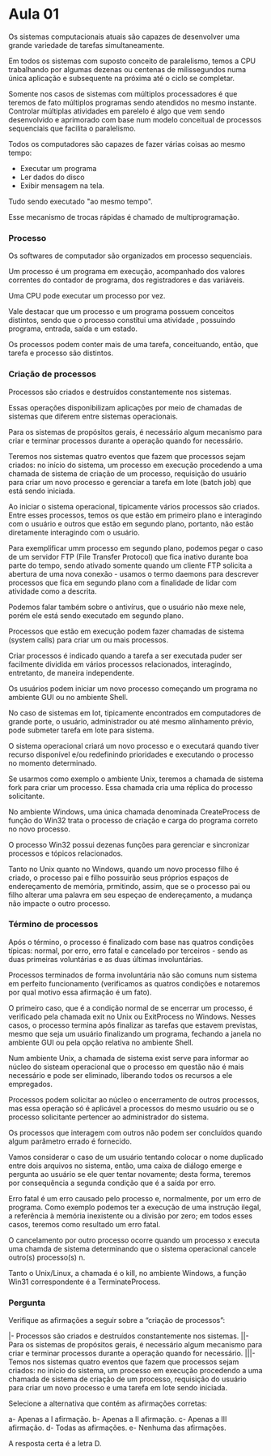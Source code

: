# Aula 01

Os sistemas computacionais atuais são capazes de desenvolver uma grande variedade de tarefas simultaneamente.

Em todos os sistemas com suposto conceito de paralelismo, temos a CPU trabalhando por algumas dezenas ou centenas de milissegundos numa única aplicação e subsequente na próxima até o ciclo se completar.

Somente nos casos de sistemas com múltiplos processadores é que teremos de fato múltiplos programas sendo atendidos no mesmo instante. Controlar múltiplas atividades em parelelo é algo que vem sendo desenvolvido e aprimorado com base num modelo conceitual de processos sequenciais que facilita o paralelismo.

Todos os computadores são capazes de fazer várias coisas ao mesmo tempo:

- Executar um programa 
- Ler dados do disco 
- Exibir mensagem na tela.

Tudo sendo executado "ao mesmo tempo".

Esse mecanismo de trocas rápidas é chamado de multiprogramação.

### Processo

Os softwares de computador são organizados em processo sequenciais.

Um processo é um programa em execução, acompanhado dos valores correntes do contador de programa, dos registradores e das variáveis.

Uma CPU pode executar um processo por vez.

Vale destacar que um processo e um programa possuem conceitos distintos, sendo que o processo constitui uma atividade , possuindo programa, entrada, saída e um estado.

Os processos podem conter mais de uma tarefa, conceituando, então, que tarefa e processo são distintos.

### Criação de processos

Processos são criados e destruídos constantemente nos sistemas.

Essas operações disponibilizam aplicações por meio de chamadas de sistemas que diferem entre sistemas operacionais.

Para os sistemas de propósitos gerais, é necessário algum mecanismo para criar e terminar processos durante a operação quando for necessário.

Teremos nos sistemas quatro eventos que fazem que processos sejam criados: no início do sistema, um processo em execução procedendo a uma chamada de sistema de criação de um processo, requisição do usuário para criar um novo processo e gerenciar a tarefa em lote (batch job) que está sendo iniciada.

Ao iniciar o sistema operacional, tipicamente vários processos são criados. Entre esses processos, temos os que estão em primeiro plano e interagindo com o usuário e outros que estão em segundo plano, portanto, não estão diretamente interagindo com o usuário.

Para exemplificar umm processo em segundo plano, podemos pegar o caso de um servidor FTP (File Transfer Protocol) que fica inativo durante boa parte do tempo, sendo ativado somente quando um cliente FTP solicita a abertura de uma nova conexão - usamos o termo daemons para descrever processos que fica em segundo plano com a finalidade de lidar com atividade como a descrita.

Podemos falar também sobre o antivírus, que o usuário não mexe nele, porém ele está sendo executado em segundo plano.

Processos que estão em execução podem fazer chamadas de sistema (system calls) para criar um ou mais processos.

Criar processos é indicado quando a tarefa a ser executada puder ser facilmente dividida em vários processos relacionados, interagindo, entretanto, de maneira independente.

Os usuários podem iniciar um novo processo começando um programa no ambiente GUI ou no ambiente Shell.

No caso de sistemas em lot, tipicamente encontrados em computadores de grande porte, o usuário, administrador ou até mesmo alinhamento prévio, pode submeter tarefa em lote para sistema.

O sistema operacional criará um novo processo e o executará quando tiver recurso disponível e/ou redefinindo prioridades e executando o processo no momento determinado.

Se usarmos como exemplo o ambiente Unix, teremos a chamada de sistema fork para criar um processo. Essa chamada cria uma réplica do processo solicitante.

No ambiente Windows, uma única chamada denominada CreateProcess de função do Win32 trata o processo de criação e carga do programa correto no novo processo.

O processo Win32 possui dezenas funções para gerenciar e sincronizar processos e tópicos relacionados.

Tanto no Unix quanto no Windows, quando um novo processo filho é criado, o processo pai e filho possuirão seus próprios espaços de endereçamento de memória, prmitindo, assim, que se o processo pai ou filho alterar uma palavra em seu espeçao de endereçamento, a mudança não impacte o outro processo.

### Término de processos 

Após o término, o processo é finalizado com base nas quatros condições típicas: normal, por erro, erro fatal e cancelado por terceiros - sendo as duas primeiras voluntárias e as duas últimas involuntárias.

Processos terminados de forma involuntária não são comuns num sistema em perfeito funcionamento (verificamos as quatros condições e notaremos por qual motivo essa afirmação é um fato).

O primeiro caso, que é a condição normal de se encerrar um processo, é verificado pela chamada exit no Unix ou ExitProcess no Windows. Nesses casos, o processo termina após finalizar as tarefas que estavem previstas, mesmo que seja um usuário finalizando um programa, fechando a janela no ambiente GUI ou pela opção relativa no ambiente Shell.

Num ambiente Unix, a chamada de sistema exist serve para informar ao núcleo do sisteam operacional que o processo em questão não é mais necessário e pode ser eliminado, liberando todos os recursos a ele empregados.

Processos podem solicitar ao núcleo o encerramento de outros processos, mas essa operação só é aplicável a processos do mesmo usuário ou se o processo solicitante pertencer ao administrador do sistema.

Os processos que interagem com outros não podem ser concluídos quando algum parâmetro errado é fornecido.

Vamos considerar o caso de um usuário tentando colocar o nome duplicado entre dois arquivos no sistema, então, uma caixa de diálogo emerge e pergunta ao usuário se ele quer tentar novamente; desta forma, teremos por consequência a segunda condição que é a saída por erro.

Erro fatal é um erro causado pelo processo e, normalmente, por um erro de programa. Como exemplo podemos ter a execução de uma instrução ilegal, a referência à memória inexistente ou a divisão por zero; em todos esses casos, teremos como resultado um erro fatal.

O cancelamento por outro processo ocorre quando um processo x executa uma chamda de sistema determinando que o sistema operacional cancele outro(s) processo(s) n.

Tanto o Unix/Linux, a chamada é o kill, no ambiente Windows, a função Win31 correspondente é a TerminateProcess.

### Pergunta

Verifique as afirmações a seguir sobre a “criação de processos”:

|- Processos são criados e destruídos constantemente nos sistemas. 
||- Para os sistemas de propósitos gerais, é necessário algum mecanismo para criar e terminar processos durante a operação quando for necessário.
|||- Temos nos sistemas quatro eventos que fazem que processos sejam criados: no início do sistema, um processo em execução procedendo a uma chamada de sistema de criação de um processo, requisição do usuário para criar um novo processo e uma tarefa em lote sendo iniciada. 

Selecione a alternativa que contém as afirmações corretas:

a-  Apenas a I afirmação.
b- Apenas a II afirmação.
c- Apenas a III afirmação.
d- Todas as afirmações.
e-  Nenhuma das afirmações.

A resposta certa é a letra D.







